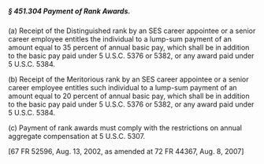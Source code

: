 ##### § 451.304 Payment of Rank Awards. #####

(a) Receipt of the Distinguished rank by an SES career appointee or a senior career employee entitles the individual to a lump-sum payment of an amount equal to 35 percent of annual basic pay, which shall be in addition to the basic pay paid under 5 U.S.C. 5376 or 5382, or any award paid under 5 U.S.C. 5384.

(b) Receipt of the Meritorious rank by an SES career appointee or a senior career employee entitles such individual to a lump-sum payment of an amount equal to 20 percent of annual basic pay, which shall be in addition to the basic pay paid under 5 U.S.C. 5376 or 5382, or any award paid under 5 U.S.C. 5384.

(c) Payment of rank awards must comply with the restrictions on annual aggregate compensation at 5 U.S.C. 5307.

[67 FR 52596, Aug. 13, 2002, as amended at 72 FR 44367, Aug. 8, 2007]